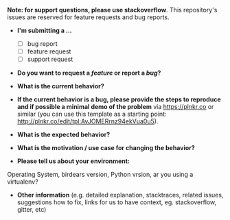 **Note: for support questions, please use stackoverflow**.
 This repository's issues are reserved for feature requests and bug reports.

* **I'm submitting a ...**
  - [ ] bug report
  - [ ] feature request
  - [ ] support request

* **Do you want to request a *feature* or report a *bug*?**

* **What is the current behavior?**

* **If the current behavior is a bug, please provide the steps to reproduce and if possible a minimal demo of the problem** via
https://plnkr.co or similar (you can use this template as a starting point: http://plnkr.co/edit/tpl:AvJOMERrnz94ekVua0u5).

* **What is the expected behavior?**

* **What is the motivation / use case for changing the behavior?**

* **Please tell us about your environment:**

Operating System, birdears version, Python vrsion, ar you using a virtualenv?

* **Other information** (e.g. detailed explanation, stacktraces, related issues, suggestions how to fix, links for us to have context, eg. stackoverflow, gitter, etc)
